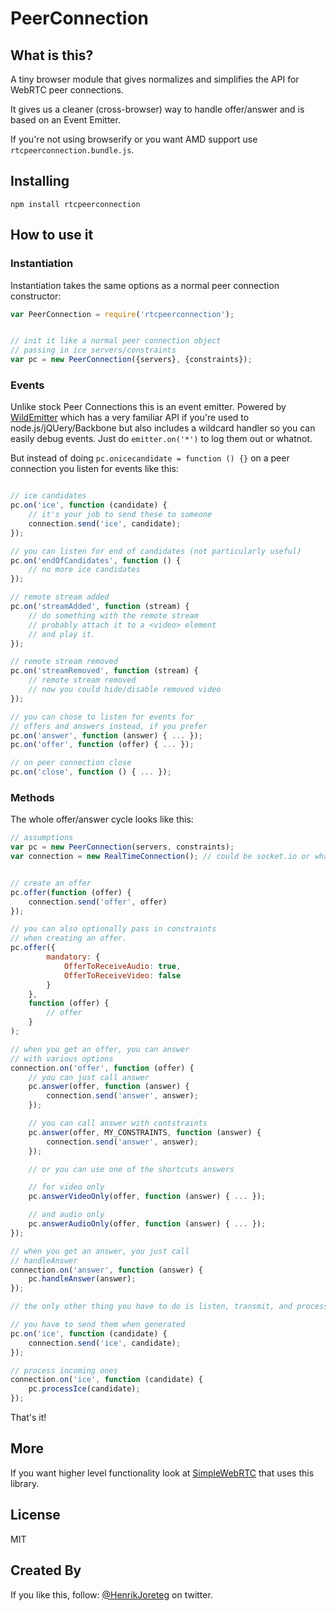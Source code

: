 # PeerConnection


## What is this?

A tiny browser module that gives normalizes and simplifies the API for WebRTC peer connections.

It gives us a cleaner (cross-browser) way to handle offer/answer and is based on an Event Emitter.

If you're not using browserify or you want AMD support use `rtcpeerconnection.bundle.js`.


## Installing

```
npm install rtcpeerconnection
```

## How to use it


### Instantiation
Instantiation takes the same options as a normal peer connection constructor:

```js
var PeerConnection = require('rtcpeerconnection');


// init it like a normal peer connection object
// passing in ice servers/constraints
var pc = new PeerConnection({servers}, {constraints});
```


### Events


Unlike stock Peer Connections this is an event emitter. Powered by [WildEmitter](http://github.com/henrikjoreteg/wildemitter) which has a very familiar API if you're used to node.js/jQUery/Backbone but also includes a wildcard handler so you can easily debug events. Just do `emitter.on('*')` to log them out or whatnot.

But instead of doing `pc.onicecandidate = function () {}` on a peer connection you listen for events like this:


```js

// ice candidates
pc.on('ice', function (candidate) {
    // it's your job to send these to someone
    connection.send('ice', candidate);
});

// you can listen for end of candidates (not particularly useful)
pc.on('endOfCandidates', function () {
    // no more ice candidates
});

// remote stream added
pc.on('streamAdded', function (stream) {
    // do something with the remote stream
    // probably attach it to a <video> element
    // and play it.
});

// remote stream removed
pc.on('streamRemoved', function (stream) {
    // remote stream removed
    // now you could hide/disable removed video
});

// you can chose to listen for events for 
// offers and answers instead, if you prefer 
pc.on('answer', function (answer) { ... });
pc.on('offer', function (offer) { ... });

// on peer connection close
pc.on('close', function () { ... });
```


### Methods

The whole offer/answer cycle looks like this:

```js
// assumptions
var pc = new PeerConnection(servers, constraints);
var connection = new RealTimeConnection(); // could be socket.io or whatever


// create an offer
pc.offer(function (offer) {
    connection.send('offer', offer)
});

// you can also optionally pass in constraints
// when creating an offer.
pc.offer({
        mandatory: {
            OfferToReceiveAudio: true,
            OfferToReceiveVideo: false
        }
    }, 
    function (offer) {
        // offer
    }
);

// when you get an offer, you can answer
// with various options
connection.on('offer', function (offer) {
    // you can just call answer
    pc.answer(offer, function (answer) {
        connection.send('answer', answer);
    });

    // you can call answer with contstraints
    pc.answer(offer, MY_CONSTRAINTS, function (answer) {
        connection.send('answer', answer);
    });    

    // or you can use one of the shortcuts answers

    // for video only
    pc.answerVideoOnly(offer, function (answer) { ... });

    // and audio only
    pc.answerAudioOnly(offer, function (answer) { ... });
});

// when you get an answer, you just call
// handleAnswer
connection.on('answer', function (answer) {
    pc.handleAnswer(answer);
});

// the only other thing you have to do is listen, transmit, and process ice candidates

// you have to send them when generated
pc.on('ice', function (candidate) {
    connection.send('ice', candidate);
});

// process incoming ones
connection.on('ice', function (candidate) {
    pc.processIce(candidate);
});
```


That's it!


## More

If you want higher level functionality look at [SimpleWebRTC](http://simplewebrtc.com) that uses this library.


## License

MIT

## Created By

If you like this, follow: [@HenrikJoreteg](http://twitter.com/henrikjoreteg) on twitter.


